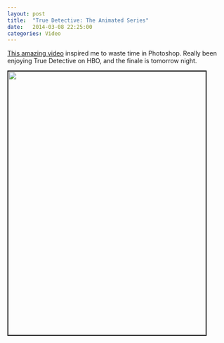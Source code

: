 ```yaml
---
layout: post
title:  "True Detective: The Animated Series"
date:   2014-03-08 22:25:00
categories: Video
---
```


[This amazing video][dorkly] inspired me to waste time in Photoshop.  Really been enjoying True Detective on HBO, and the finale is tomorrow night. 

<img src="{{ site.url }}/assets/SamMax.png" border=2 height="600" width="450">

[dorkly]:http://www.dorkly.com/video/59754/freelance-detective